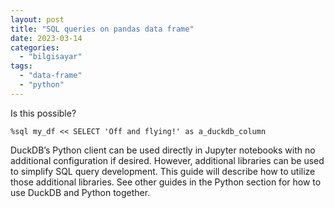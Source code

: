 ```yaml
---
layout: post
title: "SQL queries on pandas data frame"
date: 2023-03-14
categories: 
  - "bilgisayar"
tags: 
  - "data-frame"
  - "python"
---
```


Is this possible?

```
%sql my_df << SELECT 'Off and flying!' as a_duckdb_column
```

DuckDB’s Python client can be used directly in Jupyter notebooks with no additional configuration if desired. However, additional libraries can be used to simplify SQL query development. This guide will describe how to utilize those additional libraries. See other guides in the Python section for how to use DuckDB and Python together.
